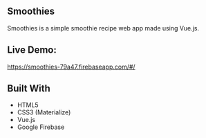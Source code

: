## Smoothies

Smoothies is a simple smoothie recipe web app made using Vue.js.

## Live Demo:
https://smoothies-79a47.firebaseapp.com/#/

## Built With

* HTML5
* CSS3 (Materialize)
* Vue.js
* Google Firebase
